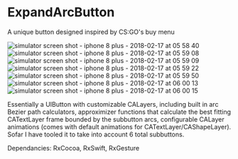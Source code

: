 # ExpandArcButton
A unique button designed inspired by CS:GO's buy menu

![simulator screen shot - iphone 8 plus - 2018-02-17 at 05 58 40](https://user-images.githubusercontent.com/11773312/36341743-ef522288-13a7-11e8-8f05-dcb18bc00cc0.png)
![simulator screen shot - iphone 8 plus - 2018-02-17 at 05 59 08](https://user-images.githubusercontent.com/11773312/36341744-ef6a4d4a-13a7-11e8-9235-016a0db4b775.png)
![simulator screen shot - iphone 8 plus - 2018-02-17 at 05 59 09](https://user-images.githubusercontent.com/11773312/36341745-ef815490-13a7-11e8-81d5-7e8e3f63a0aa.png)
![simulator screen shot - iphone 8 plus - 2018-02-17 at 05 59 22](https://user-images.githubusercontent.com/11773312/36341746-ef983034-13a7-11e8-84dd-d5ab8303c485.png)
![simulator screen shot - iphone 8 plus - 2018-02-17 at 05 59 50](https://user-images.githubusercontent.com/11773312/36341747-efae711e-13a7-11e8-8c33-07b49bd817e2.png)
![simulator screen shot - iphone 8 plus - 2018-02-17 at 06 00 13](https://user-images.githubusercontent.com/11773312/36341748-efd83b02-13a7-11e8-9159-d823a52b3080.png)
![simulator screen shot - iphone 8 plus - 2018-02-17 at 06 00 15](https://user-images.githubusercontent.com/11773312/36341749-eff7b860-13a7-11e8-804b-c6bde6ebae98.png)


Essentially a UIButton with customizable CALayers, including built in arc Bezier path calculators, approximizer functions that calculate the best fitting CATextLayer frame bounded by the subbutton arcs, configurable CALayer animations (comes with  default animations for CATextLayer/CAShapeLayer).  Sofar I have tooled it to take into account 6 total subbuttons.

Dependancies: RxCocoa, RxSwift, RxGesture
